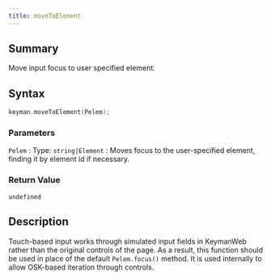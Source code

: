 ```yaml
---
title: moveToElement
---
```


## Summary

Move input focus to user specified element.

## Syntax

```c
keyman.moveToElement(Pelem);
```

### Parameters

`Pelem`
:   Type: `string|Element`
:   Moves focus to the user-specified element, finding it by element id if necessary.

### Return Value

`undefined`

## Description

Touch-based input works through simulated input fields in KeymanWeb
rather than the original controls of the page. As a result, this
function should be used in place of the default `Pelem.focus()` method.
It is used internally to allow OSK-based iteration through controls.
